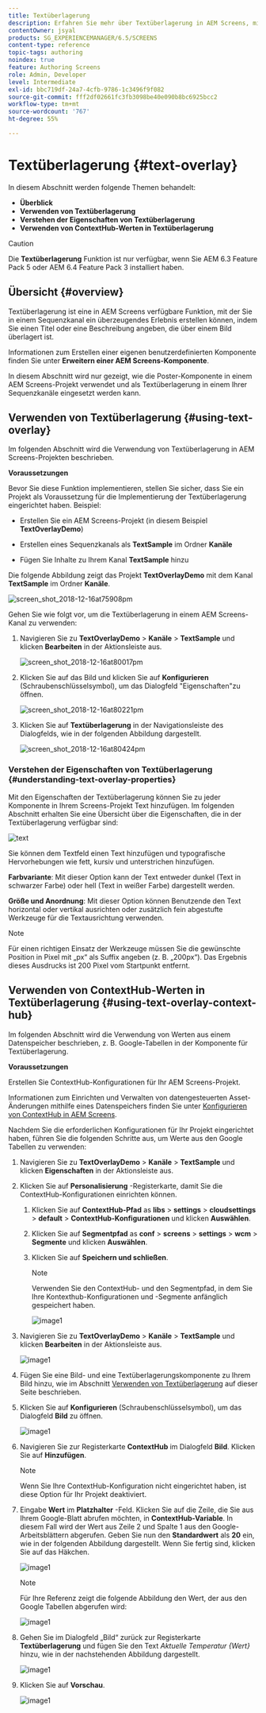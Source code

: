 ```yaml
---
title: Textüberlagerung
description: Erfahren Sie mehr über Textüberlagerung in AEM Screens, mit der Sie in einem Sequenzkanal ein überzeugendes Erlebnis erstellen können, indem Sie einen Titel oder eine Beschreibung angeben, die über einem Bild überlagert ist.
contentOwner: jsyal
products: SG_EXPERIENCEMANAGER/6.5/SCREENS
content-type: reference
topic-tags: authoring
noindex: true
feature: Authoring Screens
role: Admin, Developer
level: Intermediate
exl-id: bbc719df-24a7-4cfb-9786-1c3496f9f082
source-git-commit: fff2df02661fc3fb3098be40e090b8bc6925bcc2
workflow-type: tm+mt
source-wordcount: '767'
ht-degree: 55%

---
```


# Textüberlagerung {#text-overlay}

In diesem Abschnitt werden folgende Themen behandelt:

* **Überblick**
* **Verwenden von Textüberlagerung**
* **Verstehen der Eigenschaften von Textüberlagerung**
* **Verwenden von ContextHub-Werten in Textüberlagerung**

>[!CAUTION]
>
>Die **Textüberlagerung** Funktion ist nur verfügbar, wenn Sie AEM 6.3 Feature Pack 5 oder AEM 6.4 Feature Pack 3 installiert haben.

## Übersicht {#overview}

Textüberlagerung ist eine in AEM Screens verfügbare Funktion, mit der Sie in einem Sequenzkanal ein überzeugendes Erlebnis erstellen können, indem Sie einen Titel oder eine Beschreibung angeben, die über einem Bild überlagert ist.

Informationen zum Erstellen einer eigenen benutzerdefinierten Komponente finden Sie unter **Erweitern einer AEM Screens-Komponente**.

In diesem Abschnitt wird nur gezeigt, wie die Poster-Komponente in einem AEM Screens-Projekt verwendet und als Textüberlagerung in einem Ihrer Sequenzkanäle eingesetzt werden kann.

## Verwenden von Textüberlagerung {#using-text-overlay}

Im folgenden Abschnitt wird die Verwendung von Textüberlagerung in AEM Screens-Projekten beschrieben.

**Voraussetzungen**

Bevor Sie diese Funktion implementieren, stellen Sie sicher, dass Sie ein Projekt als Voraussetzung für die Implementierung der Textüberlagerung eingerichtet haben. Beispiel:

* Erstellen Sie ein AEM Screens-Projekt (in diesem Beispiel **TextOverlayDemo**)

* Erstellen eines Sequenzkanals als **TextSample** im Ordner **Kanäle**

* Fügen Sie Inhalte zu Ihrem Kanal **TextSample** hinzu

Die folgende Abbildung zeigt das Projekt **TextOverlayDemo** mit dem Kanal **TextSample** im Ordner **Kanäle**.

![screen_shot_2018-12-16at75908pm](assets/screen_shot_2018-12-16at75908pm.png)

Gehen Sie wie folgt vor, um die Textüberlagerung in einem AEM Screens-Kanal zu verwenden:

1. Navigieren Sie zu **TextOverlayDemo** > **Kanäle** > **TextSample** und klicken **Bearbeiten** in der Aktionsleiste aus.

   ![screen_shot_2018-12-16at80017pm](assets/screen_shot_2018-12-16at80017pm.png)

1. Klicken Sie auf das Bild und klicken Sie auf **Konfigurieren** (Schraubenschlüsselsymbol), um das Dialogfeld &quot;Eigenschaften&quot;zu öffnen.

   ![screen_shot_2018-12-16at80221pm](assets/screen_shot_2018-12-16at80221pm.png)

1. Klicken Sie auf **Textüberlagerung** in der Navigationsleiste des Dialogfelds, wie in der folgenden Abbildung dargestellt.

   ![screen_shot_2018-12-16at80424pm](assets/screen_shot_2018-12-16at80424pm.png)

### Verstehen der Eigenschaften von Textüberlagerung {#understanding-text-overlay-properties}

Mit den Eigenschaften der Textüberlagerung können Sie zu jeder Komponente in Ihrem Screens-Projekt Text hinzufügen. Im folgenden Abschnitt erhalten Sie eine Übersicht über die Eigenschaften, die in der Textüberlagerung verfügbar sind:

![text](assets/text.gif)

Sie können dem Textfeld einen Text hinzufügen und typografische Hervorhebungen wie fett, kursiv und unterstrichen hinzufügen.

**Farbvariante**: Mit dieser Option kann der Text entweder dunkel (Text in schwarzer Farbe) oder hell (Text in weißer Farbe) dargestellt werden.

**Größe und Anordnung**: Mit dieser Option können Benutzende den Text horizontal oder vertikal ausrichten oder zusätzlich fein abgestufte Werkzeuge für die Textausrichtung verwenden.

>[!NOTE]
>
>Für einen richtigen Einsatz der Werkzeuge müssen Sie die gewünschte Position in Pixel mit „px“ als Suffix angeben (z. B. „200px“). Das Ergebnis dieses Ausdrucks ist 200 Pixel vom Startpunkt entfernt.

## Verwenden von ContextHub-Werten in Textüberlagerung {#using-text-overlay-context-hub}

Im folgenden Abschnitt wird die Verwendung von Werten aus einem Datenspeicher beschrieben, z. B. Google-Tabellen in der Komponente für Textüberlagerung.

**Voraussetzungen**

Erstellen Sie ContextHub-Konfigurationen für Ihr AEM Screens-Projekt.

Informationen zum Einrichten und Verwalten von datengesteuerten Asset-Änderungen mithilfe eines Datenspeichers finden Sie unter [Konfigurieren von ContextHub in AEM Screens](https://experienceleague.adobe.com/en/docs/experience-manager-screens/user-guide/developing/configuring-context-hub).

Nachdem Sie die erforderlichen Konfigurationen für Ihr Projekt eingerichtet haben, führen Sie die folgenden Schritte aus, um Werte aus den Google Tabellen zu verwenden:

1. Navigieren Sie zu **TextOverlayDemo** > **Kanäle** > **TextSample** und klicken **Eigenschaften** in der Aktionsleiste aus.

1. Klicken Sie auf **Personalisierung** -Registerkarte, damit Sie die ContextHub-Konfigurationen einrichten können.

   1. Klicken Sie auf **ContextHub-Pfad** as **libs** > **settings** > **cloudsettings** > **default** > **ContextHub-Konfigurationen** und klicken **Auswählen**.

   1. Klicken Sie auf **Segmentpfad** as **conf** > **screens** > **settings** > **wcm** > **Segmente** und klicken **Auswählen**.

   1. Klicken Sie auf **Speichern und schließen**.

      >[!NOTE]
      >
      >Verwenden Sie den ContextHub- und den Segmentpfad, in dem Sie Ihre Kontexthub-Konfigurationen und -Segmente anfänglich gespeichert haben.

      ![image1](/help/user-guide/assets/text-overlay/text-overlay8.png)

1. Navigieren Sie zu **TextOverlayDemo** > **Kanäle** > **TextSample** und klicken **Bearbeiten** in der Aktionsleiste aus.

   ![image1](/help/user-guide/assets/text-overlay/text-overlay1.png)

1. Fügen Sie eine Bild- und eine Textüberlagerungskomponente zu Ihrem Bild hinzu, wie im Abschnitt [Verwenden von Textüberlagerung](/help/user-guide/text-overlay.md#using-text-overlay) auf dieser Seite beschrieben.

1. Klicken Sie auf **Konfigurieren** (Schraubenschlüsselsymbol), um das Dialogfeld **Bild** zu öffnen.

   ![image1](/help/user-guide/assets/text-overlay/text-overlay4.png)

1. Navigieren Sie zur Registerkarte **ContextHub** im Dialogfeld **Bild**. Klicken Sie auf **Hinzufügen**.

   >[!NOTE]
   >Wenn Sie Ihre ContextHub-Konfiguration nicht eingerichtet haben, ist diese Option für Ihr Projekt deaktiviert.

1. Eingabe **Wert** im **Platzhalter** -Feld. Klicken Sie auf die Zeile, die Sie aus Ihrem Google-Blatt abrufen möchten, in **ContextHub-Variable**. In diesem Fall wird der Wert aus Zeile 2 und Spalte 1 aus den Google-Arbeitsblättern abgerufen. Geben Sie nun den **Standardwert** als **20** ein, wie in der folgenden Abbildung dargestellt. Wenn Sie fertig sind, klicken Sie auf das Häkchen.

   ![image1](/help/user-guide/assets/text-overlay/text-overlay5.png)

   >[!NOTE]
   >Für Ihre Referenz zeigt die folgende Abbildung den Wert, der aus den Google Tabellen abgerufen wird:

   ![image1](/help/user-guide/assets/text-overlay/text-overlay6.png)

1. Gehen Sie im Dialogfeld „Bild“ zurück zur Registerkarte **Textüberlagerung** und fügen Sie den Text *Aktuelle Temperatur {Wert}* hinzu, wie in der nachstehenden Abbildung dargestellt.

   ![image1](/help/user-guide/assets/text-overlay/text-overlay7.png)

1. Klicken Sie auf **Vorschau**. 

   ![image1](/help/user-guide/assets/text-overlay/text-overlay10.png)
